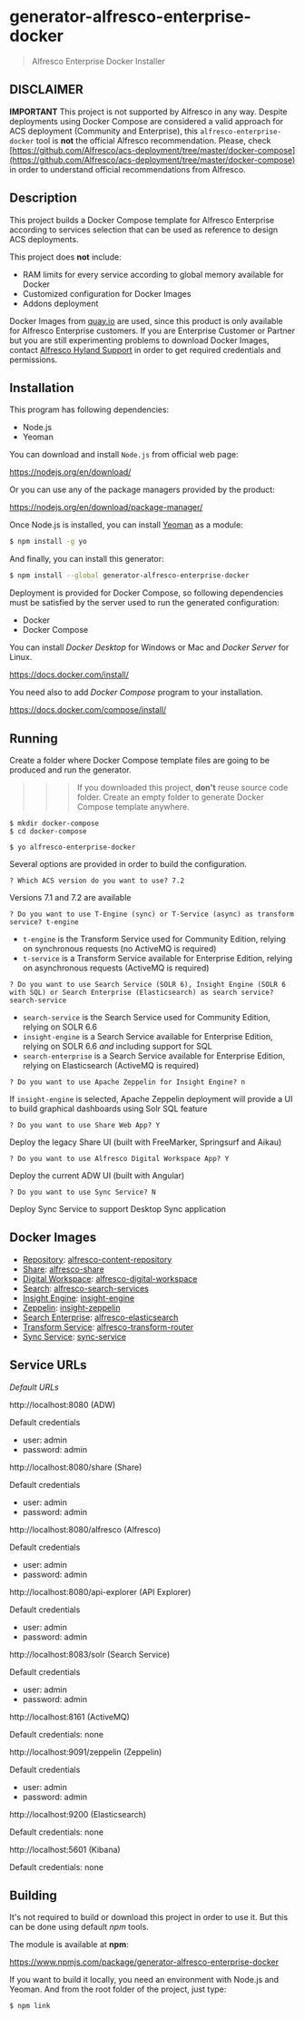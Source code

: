 # generator-alfresco-enterprise-docker
> Alfresco Enterprise Docker Installer

## DISCLAIMER

**IMPORTANT** This project is not supported by Alfresco in any way. Despite deployments using Docker Compose are considered a valid approach for ACS deployment (Community and Enterprise), this `alfresco-enterprise-docker` tool is **not** the official Alfresco recommendation. Please, check [https://github.com/Alfresco/acs-deployment/tree/master/docker-compose](https://github.com/Alfresco/acs-deployment/tree/master/docker-compose) in order to understand official recommendations from Alfresco.

## Description

This project builds a Docker Compose template for Alfresco Enterprise according to services selection that can be used as reference to design ACS deployments.

This project does **not** include:

* RAM limits for every service according to global memory available for Docker
* Customized configuration for Docker Images
* Addons deployment

Docker Images from [quay.io](https://quay.io/organization/alfresco) are used, since this product is only available for Alfresco Enterprise customers. If you are Enterprise Customer or Partner but you are still experimenting problems to download Docker Images, contact [Alfresco Hyland Support](https://community.hyland.com) in order to get required credentials and permissions.

## Installation

This program has following dependencies:

* Node.js
* Yeoman

You can download and install `Node.js` from official web page:

https://nodejs.org/en/download/

Or you can use any of the package managers provided by the product:

https://nodejs.org/en/download/package-manager/

Once Node.js is installed, you can install [Yeoman](http://yeoman.io) as a module:

```bash
$ npm install -g yo
```

And finally, you can install this generator:

```bash
$ npm install --global generator-alfresco-enterprise-docker
```

Deployment is provided for Docker Compose, so following dependencies must be satisfied by the server used to run the generated configuration:

* Docker
* Docker Compose

You can install *Docker Desktop* for Windows or Mac and *Docker Server* for Linux.

https://docs.docker.com/install/

You need also to add *Docker Compose* program to your installation.

https://docs.docker.com/compose/install/


## Running

Create a folder where Docker Compose template files are going to be produced and run the generator.

>>> If you downloaded this project, **don't** reuse source code folder. Create an empty folder to generate Docker Compose template anywhere.

```
$ mkdir docker-compose
$ cd docker-compose

$ yo alfresco-enterprise-docker
```

Several options are provided in order to build the configuration.

```
? Which ACS version do you want to use? 7.2
```

Versions 7.1 and 7.2 are available

```
? Do you want to use T-Engine (sync) or T-Service (async) as transform service? t-engine
```

* `t-engine` is the Transform Service used for Community Edition, relying on synchronous requests (no ActiveMQ is required)
* `t-service` is a Transform Service available for Enterprise Edition, relying on asynchronous requests (ActiveMQ is required)

```
? Do you want to use Search Service (SOLR 6), Insight Engine (SOLR 6 with SQL) or Search Enterprise (Elasticsearch) as search service? search-service
```

* `search-service` is the Search Service used for Community Edition, relying on SOLR 6.6
* `insight-engine` is a Search Service available for Enterprise Edition, relying on SOLR 6.6 *and* including support for SQL
* `search-enterprise`  is a Search Service available for Enterprise Edition, relying on Elasticsearch (ActiveMQ is required)

```
? Do you want to use Apache Zeppelin for Insight Engine? n
```

If `insight-engine` is selected, Apache Zeppelin deployment will provide a UI to build graphical dashboards using Solr SQL feature

```
? Do you want to use Share Web App? Y
```

Deploy the legacy Share UI (built with FreeMarker, Springsurf and Aikau)

```
? Do you want to use Alfresco Digital Workspace App? Y
```

Deploy the current ADW UI (built with Angular)

```
? Do you want to use Sync Service? N
```

Deploy Sync Service to support Desktop Sync application


## Docker Images

* [Repository](https://docs.alfresco.com/content-services/latest/): [alfresco-content-repository](https://quay.io/alfresco/alfresco-content-repository)
* [Share](https://docs.alfresco.com/content-services/latest/using/share/): [alfresco-share](https://quay.io/alfresco/alfresco-share)
* [Digital Workspace](https://docs.alfresco.com/digital-workspace/latest/): [alfresco-digital-workspace](https://quay.io/alfresco/alfresco-digital-workspace)
* [Search](https://docs.alfresco.com/search-services/latest/): [alfresco-search-services](https://hub.docker.com/r/alfresco/alfresco-search-services)
* [Insight Engine](https://docs.alfresco.com/insight-engine/latest/): [insight-engine](https://quay.io/alfresco/insight-engine)
* [Zeppelin](https://docs.alfresco.com/insight-engine/latest/using/): [insight-zeppelin](https://quay.io/alfresco/insight-zeppelin)
* [Search Enterprise](https://docs.alfresco.com/search-enterprise/latest/): [alfresco-elasticsearch](https://quay.io/alfresco/alfresco-elasticsearch-live-indexing)
* [Transform Service](https://docs.alfresco.com/transform-service/latest/): [alfresco-transform-router](https://quay.io/alfresco/alfresco-transform-router)
* [Sync Service](https://docs.alfresco.com/sync-service/latest/): [sync-service](https://quay.io/alfresco/service-sync)

## Service URLs

*Default URLs*

http://localhost:8080 (ADW)

Default credentials
* user: admin
* password: admin

http://localhost:8080/share (Share)

Default credentials
* user: admin
* password: admin

http://localhost:8080/alfresco (Alfresco)

Default credentials
* user: admin
* password: admin

http://localhost:8080/api-explorer (API Explorer)

Default credentials
* user: admin
* password: admin

http://localhost:8083/solr (Search Service)

Default credentials
* user: admin
* password: admin

http://localhost:8161 (ActiveMQ)

Default credentials: none

http://localhost:9091/zeppelin (Zeppelin)

Default credentials
* user: admin
* password: admin

http://localhost:9200 (Elasticsearch)

Default credentials: none

http://localhost:5601 (Kibana)

Default credentials: none

## Building

It's not required to build or download this project in order to use it. But this can be done using default *npm* tools.

The module is available at **npm**:

https://www.npmjs.com/package/generator-alfresco-enterprise-docker

If you want to build it locally, you need an environment with Node.js and Yeoman. And from the root folder of the project, just type:

```bash
$ npm link
```
